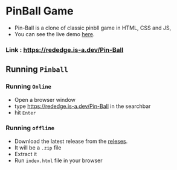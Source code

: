 # PinBall Game
- Pin-Ball is a clone of classic pinbll game in HTML, CSS and JS,
- You can see the live demo [here](https://rededge.is-a.dev/Pin-Ball).

### Link : https://rededge.is-a.dev/Pin-Ball

## Running `Pinball`
### Running `Online`
- Open a browser window
- type https://rededge.is-a.dev/Pin-Ball in the searchbar
- hit `Enter`

### Running `offline`
- Download the latest release from the [releses](https://github.com/RedEdge967/Pin-Ball/releases).
- It will be a `.zip` file
- Extract it
- Run `index.html` file in your browser

